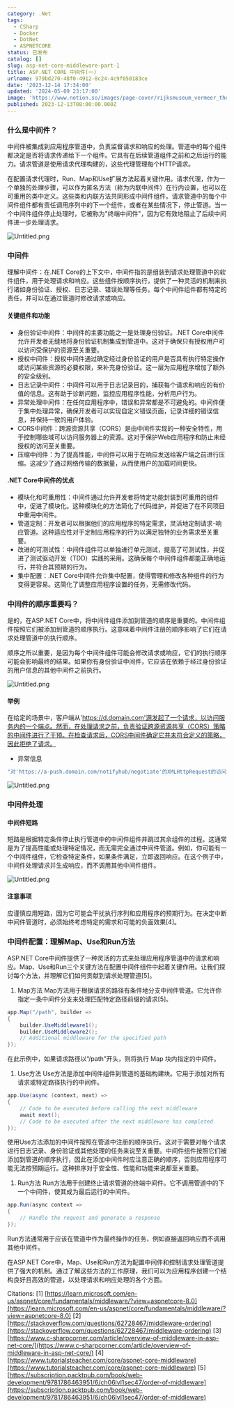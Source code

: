 ```yaml
---
category: .Net
tags:
  - CSharp
  - Docker
  - DotNet
  - ASPNETCORE
status: 已发布
catalog: []
slug: asp-net-core-middleware-part-1
title: ASP.NET CORE 中间件(一)
urlname: 979bd270-48f0-4912-8c24-4c9f050183ce
date: '2023-12-14 17:34:00'
updated: '2024-05-09 23:17:00'
image: 'https://www.notion.so/images/page-cover/rijksmuseum_vermeer_the_milkmaid.jpg'
published: 2023-12-13T08:00:00.000Z
---
```


### 什么是中间件？


中间件被集成到应用程序管道中，负责监督请求和响应的处理。管道中的每个组件都决定是否将请求传递给下一个组件。它具有在后续管道组件之前和之后运行的能力。请求管道是使用请求代理构建的，这些代理管理每个HTTP请求。


在配置请求代理时，Run、Map和Use扩展方法起着关键作用。请求代理，作为一个单独的处理步骤，可以作为匿名方法（称为内联中间件）在行内设置，也可以在可重用的类中定义。这些类和内联方法共同形成中间件组件。请求管道中的每个中间件组件都有责任调用序列中的下一个组件，或者在某些情况下，停止管道。当一个中间件组件停止处理时，它被称为"终端中间件"，因为它有效地阻止了后续中间件进一步处理请求。


![Untitled.png](https://prod-files-secure.s3.us-west-2.amazonaws.com/5d24fe63-e567-4804-86f9-9fdc62e13082/da807807-d02d-4fa1-86b6-db45e4678714/Untitled.png?X-Amz-Algorithm=AWS4-HMAC-SHA256&X-Amz-Content-Sha256=UNSIGNED-PAYLOAD&X-Amz-Credential=ASIAZI2LB466UR7MNIVU%2F20250130%2Fus-west-2%2Fs3%2Faws4_request&X-Amz-Date=20250130T213301Z&X-Amz-Expires=3600&X-Amz-Security-Token=IQoJb3JpZ2luX2VjEKX%2F%2F%2F%2F%2F%2F%2F%2F%2F%2FwEaCXVzLXdlc3QtMiJHMEUCIQC7LZ3zNv6ghEXP2PlaktDVBPvDNo1vq876eYLUFxCsCQIgUJ%2BgUL0Pi6fQy%2BJNO3rR18MmCpYqUU0F7xI0SlF5tN8qiAQIrv%2F%2F%2F%2F%2F%2F%2F%2F%2F%2FARAAGgw2Mzc0MjMxODM4MDUiDPDzibNlcvkAGO6WmSrcA2vfqGZZJ9iC8Bfv7gN9UEonGCLj9PHPdfEdqt0kp%2FCwtfABsonJ78ejKymHzmwaSdoirX9nxo%2FpP%2FEdwDI4V3DwV2mjZ7rBgTWOuZbohDU1yRGk%2BPmABtHW3VhDMp241KkIyjMcxnrN%2BpHw6MwRj1z1yuATI%2FX8KRPcE1W4XhUM6%2BkaFPOkenAF2YXYwhf7c73FDMlEEmiTn4RqKma7fJzNDO3dUIXFTuFhRXgN%2BvMNGT5wp%2BIiIzaSVh9tWEouJrPtqc6DmkRigxHMZAJkNvHq441CHHyDVucrYmDL0eLWKdSs8zx7f7lbvTG1pXAKpbq8u6kPluCfNcwhjIgDXmJbiNjgT9ww0cqlYnQkawPENF7xLxXjubncI4qlZNHYdqBaYXdJCFLca33ANtT61g%2BfLzaA03JLqVmT%2BaGb%2FElYCFZUyC1vs6Wp0VuTSCE%2BVEfDKa6bMYGAFEJSpzP62lx5DhyFsJz3yR0qMeFTn6zmqvZ6ipvEGWHmuxCWIJrxLXCNrdLz37e4NhlHzBw7OKXnYj8rxhIX%2Bzgdi3VwtctsdUBJmznPglXDWAogaeGzD%2Be4CdgC6E8CSU7amlpaVCN0Bk3mEOt8HX01CIhMgrB1xwhiIqqoqIk2WoDSMKfF77wGOqUBmhyeD8lzDdKUg%2Fr9NH7GdbQWuzJWWqFGqVTWDx7u9Xursl4w54EXuSbI%2BTnvxzL5r4sNo0l14LjM5vzhc8%2FAeMLH3WIujD8nvIiBNY0JDd%2BNOxzF8wmIkeW6Gs6t0AKGgF%2FbZteSy4PBG1c7KszlgBbm%2B7mG%2BE7IyHL6Hce15OsVqfnisrkFHOWWdAzHW%2BmZfnTwiwDTWIq6%2Bcx%2FdAbjowlxQb2d&X-Amz-Signature=ef33b5b0e1c67f05678d2c549926a63953b6a9e8feb6471a9f57ba1cc1d23ac8&X-Amz-SignedHeaders=host&x-id=GetObject)


### 中间件


理解中间件：在.NET Core的上下文中，中间件指的是组装到请求处理管道中的软件组件，用于处理请求和响应。这些组件按顺序执行，提供了一种灵活的机制来执行诸如身份验证、授权、日志记录、错误处理等任务。每个中间件组件都有特定的责任，并可以在通过管道时修改请求或响应。


#### 关键组件和功能

- 身份验证中间件：中间件的主要功能之一是处理身份验证。.NET Core中间件允许开发者无缝地将身份验证机制集成到管道中。这对于确保只有授权用户可以访问受保护的资源至关重要。
- 授权中间件：授权中间件通过确定经过身份验证的用户是否具有执行特定操作或访问某些资源的必要权限，来补充身份验证。这一层为应用程序增加了额外的安全级别。
- 日志记录中间件：中间件可以用于日志记录目的，捕获每个请求和响应的有价值的信息。这有助于诊断问题，监控应用程序性能，分析用户行为。
- 异常处理中间件：在任何应用程序中，错误和异常都是不可避免的。中间件便于集中处理异常，确保开发者可以实现自定义错误页面，记录详细的错误信息，并保持一致的用户体验。
- CORS中间件：跨源资源共享（CORS）是由中间件实现的一种安全特性，用于控制哪些域可以访问服务器上的资源。这对于保护Web应用程序和防止未经授权的访问至关重要。
- 压缩中间件：为了提高性能，中间件可以用于在响应发送给客户端之前进行压缩。这减少了通过网络传输的数据量，从而使用户的加载时间更快。

#### .NET Core中间件的优点

- 模块化和可重用性：中间件通过允许开发者将特定功能封装到可重用的组件中，促进了模块化。这种模块化的方法简化了代码维护，并促进了在不同项目中重用中间件。
- 管道定制：开发者可以根据他们的应用程序的特定需求，灵活地定制请求-响应管道。这种适应性对于定制应用程序的行为以满足独特的业务需求至关重要。
- 改进的可测试性：中间件组件可以单独进行单元测试，提高了可测试性，并促进了测试驱动开发（TDD）实践的采用。这确保每个中间件组件都能正确地运行，并符合其预期的行为。
- 集中配置：.NET Core中间件允许集中配置，使得管理和修改各种组件的行为变得更容易。这简化了调整应用程序设置的任务，无需修改代码。

### 中间件的顺序重要吗？


是的，在ASP.NET Core中，将中间件组件添加到管道的顺序是重要的。中间件组件按照它们被添加到管道的顺序执行。这意味着中间件注册的顺序影响了它们在请求处理管道中的执行顺序。


顺序之所以重要，是因为每个中间件组件可能会修改请求或响应，它们的执行顺序可能会影响最终的结果。如果你有身份验证中间件，它应该在依赖于经过身份验证的用户信息的其他中间件之前执行。


![Untitled.png](https://prod-files-secure.s3.us-west-2.amazonaws.com/5d24fe63-e567-4804-86f9-9fdc62e13082/24f795a2-1c5a-4a6b-a0d8-2afb160076f1/Untitled.png?X-Amz-Algorithm=AWS4-HMAC-SHA256&X-Amz-Content-Sha256=UNSIGNED-PAYLOAD&X-Amz-Credential=ASIAZI2LB466UR7MNIVU%2F20250130%2Fus-west-2%2Fs3%2Faws4_request&X-Amz-Date=20250130T213301Z&X-Amz-Expires=3600&X-Amz-Security-Token=IQoJb3JpZ2luX2VjEKX%2F%2F%2F%2F%2F%2F%2F%2F%2F%2FwEaCXVzLXdlc3QtMiJHMEUCIQC7LZ3zNv6ghEXP2PlaktDVBPvDNo1vq876eYLUFxCsCQIgUJ%2BgUL0Pi6fQy%2BJNO3rR18MmCpYqUU0F7xI0SlF5tN8qiAQIrv%2F%2F%2F%2F%2F%2F%2F%2F%2F%2FARAAGgw2Mzc0MjMxODM4MDUiDPDzibNlcvkAGO6WmSrcA2vfqGZZJ9iC8Bfv7gN9UEonGCLj9PHPdfEdqt0kp%2FCwtfABsonJ78ejKymHzmwaSdoirX9nxo%2FpP%2FEdwDI4V3DwV2mjZ7rBgTWOuZbohDU1yRGk%2BPmABtHW3VhDMp241KkIyjMcxnrN%2BpHw6MwRj1z1yuATI%2FX8KRPcE1W4XhUM6%2BkaFPOkenAF2YXYwhf7c73FDMlEEmiTn4RqKma7fJzNDO3dUIXFTuFhRXgN%2BvMNGT5wp%2BIiIzaSVh9tWEouJrPtqc6DmkRigxHMZAJkNvHq441CHHyDVucrYmDL0eLWKdSs8zx7f7lbvTG1pXAKpbq8u6kPluCfNcwhjIgDXmJbiNjgT9ww0cqlYnQkawPENF7xLxXjubncI4qlZNHYdqBaYXdJCFLca33ANtT61g%2BfLzaA03JLqVmT%2BaGb%2FElYCFZUyC1vs6Wp0VuTSCE%2BVEfDKa6bMYGAFEJSpzP62lx5DhyFsJz3yR0qMeFTn6zmqvZ6ipvEGWHmuxCWIJrxLXCNrdLz37e4NhlHzBw7OKXnYj8rxhIX%2Bzgdi3VwtctsdUBJmznPglXDWAogaeGzD%2Be4CdgC6E8CSU7amlpaVCN0Bk3mEOt8HX01CIhMgrB1xwhiIqqoqIk2WoDSMKfF77wGOqUBmhyeD8lzDdKUg%2Fr9NH7GdbQWuzJWWqFGqVTWDx7u9Xursl4w54EXuSbI%2BTnvxzL5r4sNo0l14LjM5vzhc8%2FAeMLH3WIujD8nvIiBNY0JDd%2BNOxzF8wmIkeW6Gs6t0AKGgF%2FbZteSy4PBG1c7KszlgBbm%2B7mG%2BE7IyHL6Hce15OsVqfnisrkFHOWWdAzHW%2BmZfnTwiwDTWIq6%2Bcx%2FdAbjowlxQb2d&X-Amz-Signature=4df20079be1c2e681c2a96dccfce5b8666aa4fd09a0588afeb601568a77a8e87&X-Amz-SignedHeaders=host&x-id=GetObject)


#### 举例


在给定的场景中，客户端从'https://d.domain.com'源发起了一个请求，以访问服务内的一个端点。然而，在处理请求之前，负责验证跨源资源共享（CORS）策略的中间件进行了干预。在检查请求后，CORS中间件确定它并未符合定义的策略，因此拒绝了请求。

- 异常信息

```c#
"对'https://a-push.domain.com/notifyhub/negotiate'的XMLHttpRequest的访问，源自'https://d.domain.com'，已被CORS策略阻止：预检请求的响应未通过访问控制检查：请求的资源上没有'Access-Control-Allow-Origin'头。"[1][2][3]
```


![Untitled.png](https://prod-files-secure.s3.us-west-2.amazonaws.com/5d24fe63-e567-4804-86f9-9fdc62e13082/371d9517-dafe-4432-94b7-2d14d1593167/Untitled.png?X-Amz-Algorithm=AWS4-HMAC-SHA256&X-Amz-Content-Sha256=UNSIGNED-PAYLOAD&X-Amz-Credential=ASIAZI2LB466UR7MNIVU%2F20250130%2Fus-west-2%2Fs3%2Faws4_request&X-Amz-Date=20250130T213301Z&X-Amz-Expires=3600&X-Amz-Security-Token=IQoJb3JpZ2luX2VjEKX%2F%2F%2F%2F%2F%2F%2F%2F%2F%2FwEaCXVzLXdlc3QtMiJHMEUCIQC7LZ3zNv6ghEXP2PlaktDVBPvDNo1vq876eYLUFxCsCQIgUJ%2BgUL0Pi6fQy%2BJNO3rR18MmCpYqUU0F7xI0SlF5tN8qiAQIrv%2F%2F%2F%2F%2F%2F%2F%2F%2F%2FARAAGgw2Mzc0MjMxODM4MDUiDPDzibNlcvkAGO6WmSrcA2vfqGZZJ9iC8Bfv7gN9UEonGCLj9PHPdfEdqt0kp%2FCwtfABsonJ78ejKymHzmwaSdoirX9nxo%2FpP%2FEdwDI4V3DwV2mjZ7rBgTWOuZbohDU1yRGk%2BPmABtHW3VhDMp241KkIyjMcxnrN%2BpHw6MwRj1z1yuATI%2FX8KRPcE1W4XhUM6%2BkaFPOkenAF2YXYwhf7c73FDMlEEmiTn4RqKma7fJzNDO3dUIXFTuFhRXgN%2BvMNGT5wp%2BIiIzaSVh9tWEouJrPtqc6DmkRigxHMZAJkNvHq441CHHyDVucrYmDL0eLWKdSs8zx7f7lbvTG1pXAKpbq8u6kPluCfNcwhjIgDXmJbiNjgT9ww0cqlYnQkawPENF7xLxXjubncI4qlZNHYdqBaYXdJCFLca33ANtT61g%2BfLzaA03JLqVmT%2BaGb%2FElYCFZUyC1vs6Wp0VuTSCE%2BVEfDKa6bMYGAFEJSpzP62lx5DhyFsJz3yR0qMeFTn6zmqvZ6ipvEGWHmuxCWIJrxLXCNrdLz37e4NhlHzBw7OKXnYj8rxhIX%2Bzgdi3VwtctsdUBJmznPglXDWAogaeGzD%2Be4CdgC6E8CSU7amlpaVCN0Bk3mEOt8HX01CIhMgrB1xwhiIqqoqIk2WoDSMKfF77wGOqUBmhyeD8lzDdKUg%2Fr9NH7GdbQWuzJWWqFGqVTWDx7u9Xursl4w54EXuSbI%2BTnvxzL5r4sNo0l14LjM5vzhc8%2FAeMLH3WIujD8nvIiBNY0JDd%2BNOxzF8wmIkeW6Gs6t0AKGgF%2FbZteSy4PBG1c7KszlgBbm%2B7mG%2BE7IyHL6Hce15OsVqfnisrkFHOWWdAzHW%2BmZfnTwiwDTWIq6%2Bcx%2FdAbjowlxQb2d&X-Amz-Signature=100086229ed0d82a5d03ec67b98edf99a8255c9d7ce7e081b95cab9fd917efd5&X-Amz-SignedHeaders=host&x-id=GetObject)


### 中间件处理


#### 中间件短路
短路是根据特定条件停止执行管道中的中间件组件并跳过其余组件的过程。这通常是为了提高性能或处理特定情况，而无需完全通过中间件管道。例如，你可能有一个中间件组件，它检查特定条件，如果条件满足，立即返回响应。在这个例子中，中间件处理请求并生成响应，而不调用其他中间件组件。


![Untitled.png](https://prod-files-secure.s3.us-west-2.amazonaws.com/5d24fe63-e567-4804-86f9-9fdc62e13082/e8a1d943-cb51-4723-936e-23c6af2fb0f9/Untitled.png?X-Amz-Algorithm=AWS4-HMAC-SHA256&X-Amz-Content-Sha256=UNSIGNED-PAYLOAD&X-Amz-Credential=ASIAZI2LB466UR7MNIVU%2F20250130%2Fus-west-2%2Fs3%2Faws4_request&X-Amz-Date=20250130T213301Z&X-Amz-Expires=3600&X-Amz-Security-Token=IQoJb3JpZ2luX2VjEKX%2F%2F%2F%2F%2F%2F%2F%2F%2F%2FwEaCXVzLXdlc3QtMiJHMEUCIQC7LZ3zNv6ghEXP2PlaktDVBPvDNo1vq876eYLUFxCsCQIgUJ%2BgUL0Pi6fQy%2BJNO3rR18MmCpYqUU0F7xI0SlF5tN8qiAQIrv%2F%2F%2F%2F%2F%2F%2F%2F%2F%2FARAAGgw2Mzc0MjMxODM4MDUiDPDzibNlcvkAGO6WmSrcA2vfqGZZJ9iC8Bfv7gN9UEonGCLj9PHPdfEdqt0kp%2FCwtfABsonJ78ejKymHzmwaSdoirX9nxo%2FpP%2FEdwDI4V3DwV2mjZ7rBgTWOuZbohDU1yRGk%2BPmABtHW3VhDMp241KkIyjMcxnrN%2BpHw6MwRj1z1yuATI%2FX8KRPcE1W4XhUM6%2BkaFPOkenAF2YXYwhf7c73FDMlEEmiTn4RqKma7fJzNDO3dUIXFTuFhRXgN%2BvMNGT5wp%2BIiIzaSVh9tWEouJrPtqc6DmkRigxHMZAJkNvHq441CHHyDVucrYmDL0eLWKdSs8zx7f7lbvTG1pXAKpbq8u6kPluCfNcwhjIgDXmJbiNjgT9ww0cqlYnQkawPENF7xLxXjubncI4qlZNHYdqBaYXdJCFLca33ANtT61g%2BfLzaA03JLqVmT%2BaGb%2FElYCFZUyC1vs6Wp0VuTSCE%2BVEfDKa6bMYGAFEJSpzP62lx5DhyFsJz3yR0qMeFTn6zmqvZ6ipvEGWHmuxCWIJrxLXCNrdLz37e4NhlHzBw7OKXnYj8rxhIX%2Bzgdi3VwtctsdUBJmznPglXDWAogaeGzD%2Be4CdgC6E8CSU7amlpaVCN0Bk3mEOt8HX01CIhMgrB1xwhiIqqoqIk2WoDSMKfF77wGOqUBmhyeD8lzDdKUg%2Fr9NH7GdbQWuzJWWqFGqVTWDx7u9Xursl4w54EXuSbI%2BTnvxzL5r4sNo0l14LjM5vzhc8%2FAeMLH3WIujD8nvIiBNY0JDd%2BNOxzF8wmIkeW6Gs6t0AKGgF%2FbZteSy4PBG1c7KszlgBbm%2B7mG%2BE7IyHL6Hce15OsVqfnisrkFHOWWdAzHW%2BmZfnTwiwDTWIq6%2Bcx%2FdAbjowlxQb2d&X-Amz-Signature=b0a31de8d6f4fc6d339dbaa3e5652af69ce355c8258e56deccf73d8da4952b71&X-Amz-SignedHeaders=host&x-id=GetObject)


#### 注意事项


应谨慎应用短路，因为它可能会干扰执行序列和应用程序的预期行为。在决定中断中间件管道时，必须始终考虑特定的需求和可能的负面效果[4]。


### 中间件配置：理解Map、Use和Run方法


ASP.NET Core中间件提供了一种灵活的方式来处理应用程序管道中的请求和响应。Map、Use和Run三个关键方法在配置中间件组件中起着关键作用。让我们探讨每个方法，并理解它们如何贡献到请求处理管道[5]。

1. Map方法
Map方法用于根据请求的路径有条件地分支中间件管道。它允许你指定一条中间件分支来处理匹配特定路径前缀的请求[5]。

```c#
app.Map("/path", builder =>
{
    builder.UseMiddleware1();
    builder.UseMiddleware2();
    // Additional middleware for the specified path
});
```


在此示例中，如果请求路径以“/path”开头，则将执行 Map 块内指定的中间件。

1. Use方法
Use方法是添加中间件组件到管道的基础构建块。它用于添加对所有请求或特定路径执行的中间件。

```c#
app.Use(async (context, next) =>
{
    // Code to be executed before calling the next middleware
    await next();
    // Code to be executed after the next middleware has completed
});
```


使用Use方法添加的中间件按照在管道中注册的顺序执行。这对于需要对每个请求进行日志记录、身份验证或其他处理的任务来说至关重要。中间件组件按照它们被添加到管道的顺序执行，因此在添加中间件时应注意正确的顺序，否则应用程序可能无法按预期运行。这种排序对于安全性、性能和功能来说都至关重要。

1. Run方法
Run方法用于创建终止请求管道的终端中间件。它不调用管道中的下一个中间件，使其成为最后运行的中间件。

```c#
app.Run(async context =>
{
    // Handle the request and generate a response
});
```


Run方法通常用于应该在管道中作为最终操作的任务，例如直接返回响应而不调用其他中间件。


在ASP.NET Core中，Map、Use和Run方法为配置中间件和控制请求处理管道提供了强大的机制。通过了解这些方法的工作原理，我们可以为应用程序创建一个结构良好且高效的管道，以处理请求和响应处理的各个方面。


Citations:
[1] [https://learn.microsoft.com/en-us/aspnet/core/fundamentals/middleware/?view=aspnetcore-8.0](https://learn.microsoft.com/en-us/aspnet/core/fundamentals/middleware/?view=aspnetcore-8.0)
[2] [https://stackoverflow.com/questions/62728467/middleware-ordering](https://stackoverflow.com/questions/62728467/middleware-ordering)
[3] [https://www.c-sharpcorner.com/article/overview-of-middleware-in-asp-net-core/](https://www.c-sharpcorner.com/article/overview-of-middleware-in-asp-net-core/)
[4] [https://www.tutorialsteacher.com/core/aspnet-core-middleware](https://www.tutorialsteacher.com/core/aspnet-core-middleware)
[5] [https://subscription.packtpub.com/book/web-development/9781786463951/6/ch06lvl1sec47/order-of-middleware](https://subscription.packtpub.com/book/web-development/9781786463951/6/ch06lvl1sec47/order-of-middleware)

